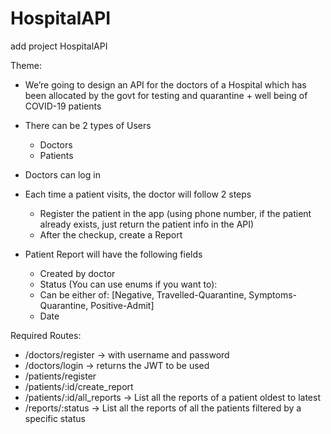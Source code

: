 # HospitalAPI
add project HospitalAPI

Theme:
- We’re going to design an API for the doctors of a Hospital which has been allocated by the
  govt for testing and quarantine + well being of COVID-19 patients
  
- There can be 2 types of Users
  - Doctors
  - Patients
  
- Doctors can log in
- Each time a patient visits, the doctor will follow 2 steps
  - Register the patient in the app (using phone number, if the patient already exists, just
    return the patient info in the API)
  - After the checkup, create a Report
- Patient Report will have the following fields
  - Created by doctor
  - Status (You can use enums if you want to):
  - Can be either of: [Negative, Travelled-Quarantine, Symptoms-Quarantine, Positive-Admit]
  - Date
  
Required Routes:
- /doctors/register → with username and password
- /doctors/login → returns the JWT to be used
- /patients/register
- /patients/:id/create_report
- /patients/:id/all_reports → List all the reports of a patient oldest to latest
- /reports/:status → List all the reports of all the patients filtered by a specific status
